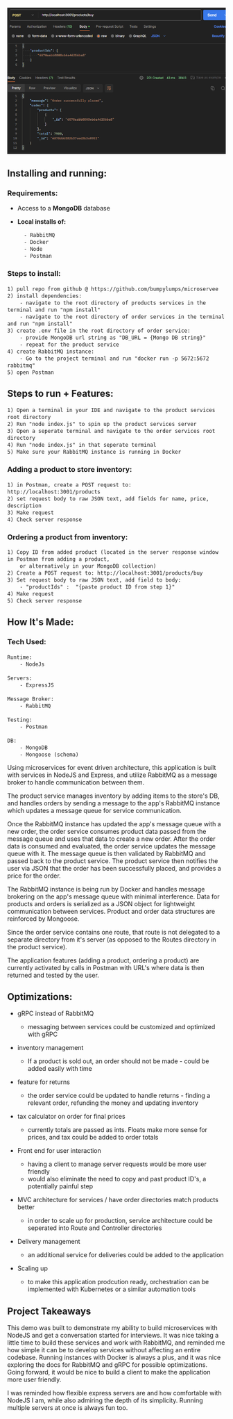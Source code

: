 ![Microservee screenshot](<Pasted image 20231206123559.png>)
## Installing and running:
### Requirements:
- Access to a  **MongoDB** database
- **Local installs of:**

		- RabbitMQ 
		- Docker
		- Node
		- Postman

### Steps to install:
	1) pull repo from github @ https://github.com/bumpylumps/microservee
	2) install dependencies:
		- navigate to the root directory of products services in the terminal and run "npm install"
		- navigate to the root directory of order services in the terminal and run "npm install"
	3) create .env file in the root directory of order service:
		- provide MongoDB url string as "DB_URL = {Mongo DB string}"
		- repeat for the product service
	4) create RabbitMQ instance:
		- Go to the project terminal and run "docker run -p 5672:5672 rabbitmq"
	5) open Postman


## Steps to run + Features:
	1) Open a terminal in your IDE and navigate to the product services root directory
	2) Run "node index.js" to spin up the product services server 
	3) Open a seperate terminal and navigate to the order services root directory
	4) Run "node index.js" in that seperate terminal
	5) Make sure your RabbitMQ instance is running in Docker
### Adding a product to store inventory:
	1) in Postman, create a POST request to: http://localhost:3001/products
	2) set request body to raw JSON text, add fields for name, price, description
	3) Make request
	4) Check server response

### Ordering a product from inventory:
	1) Copy ID from added product (located in the server response window in Postman from adding a product, 
		or alternatively in your MongoDB collection)
	2) Create a POST request to: http://localhost:3001/products/buy
	3) Set request body to raw JSON text, add field to body: 
		- "productIds" :  "{paste product ID from step 1}"
	4) Make request
	5) Check server response 



## How It's Made: 
### Tech Used: 
	Runtime: 
		- NodeJs
	
	Servers:
		- ExpressJS
	
	Message Broker: 
		- RabbitMQ
	
	Testing: 
		- Postman
	
	DB:
		- MongoDB
		- Mongoose (schema)

Using microservices for event driven architecture, this application is built with services in NodeJS and Express, and utilize RabbitMQ as a message broker to handle communication between them. 

The product service manages inventory by adding items to the store's DB, and handles orders by sending a message to the app's RabbitMQ instance which updates a message queue for service communication. 

Once the RabbitMQ instance has updated the app's message queue with a new order, the order service consumes product data passed from the message queue and uses that data to create a new order. After the order data is consumed and evaluated, the order service updates the message queue with it. The message queue is then validated by RabbitMQ and passed back to the product service. The product service then notifies the user via JSON that the order has been successfully placed, and provides a price for the order. 

The RabbitMQ instance is being run by Docker and handles message brokering on the app's message queue with minimal interference. Data for products and orders is serialized as a JSON object for lightweight communication between services. Product and order data structures are reinforced by Mongoose.

Since the order service contains one route, that route is not delegated to a separate directory from it's server (as opposed to the Routes directory in the product service). 

The application features (adding a product, ordering a product) are currently activated by calls in Postman with URL's where data is then returned and tested by the user. 



## Optimizations: 

- gRPC instead of RabbitMQ
	- messaging between services could be customized and optimized with gRPC

- inventory management
	- If a product is sold out, an order should not be made - could be added easily with time

- feature for returns
	- the order service could be updated to handle returns - finding a relevant order, refunding the money and updating inventory

- tax calculator on order for final prices
	- currently totals are passed as ints. Floats make more sense for prices, and tax could be added to order totals

- Front end for user interaction
	- having a client to manage server requests would be more user friendly
	- would also eliminate the need to copy and past product ID's, a potentially painful step

- MVC architecture for services / have order directories match products better
	- in order to scale up for production, service architecture could be seperated into Route and Controller directories

- Delivery management
	- an additional service for deliveries could be added to the application 

- Scaling up
	- to make this application prodcution ready, orchestration can be implemented with Kubernetes or a similar automation tools

## Project Takeaways

This demo was built to demonstrate my ability to build microservices with NodeJS and get a conversation started for interviews. It was nice taking a little time to build these services and work with RabbitMQ, and reminded me how simple it can be to develop services without affecting an entire codebase. Running instances with Docker is always a plus, and it was nice exploring the docs for RabbitMQ and gRPC for possible optimizations. Going forward, it would be nice to build a client to make the application more user friendly. 

I was reminded how flexible express servers are and how comfortable with NodeJS I am, while also admiring the depth of its simplicity. Running multiple servers at once is always fun too.


